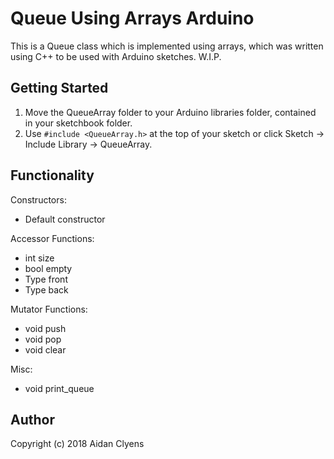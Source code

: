 # Queue Using Arrays Arduino
This is a Queue class which is implemented using arrays, which was written using C++ to be used with Arduino sketches.
W.I.P.

## Getting Started
1. Move the QueueArray folder to your Arduino libraries folder, contained in your sketchbook folder.
2. Use `#include <QueueArray.h>` at the top of your sketch or click Sketch -> Include Library -> QueueArray.

## Functionality
Constructors:
- Default constructor

Accessor Functions:
- int size
- bool empty
- Type front
- Type back

Mutator Functions:
- void push
- void pop
- void clear

Misc:
- void print_queue

## Author
Copyright (c) 2018 Aidan Clyens
